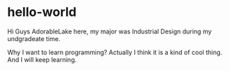 # hello-world

Hi Guys
AdorableLake here, my major was Industrial Design during my undgradeate time.

Why I want to learn programming?
Actually I think it is a kind of cool thing.
And I will keep learning.
